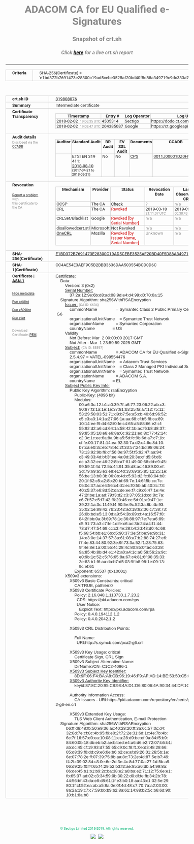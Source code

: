 # ADACOM CA for EU Qualified e-Signatures
### Snapshot of crt.sh
##### Click [here](https://crt.sh/?q=E1BD372B7691473E28300C19AD5CEBE3525AF20BD40F5D88A349719C9DC333A7) for a live crt.sh report

---
<!DOCTYPE HTML PUBLIC "-//W3C//DTD HTML 4.0 Transitional//EN">
<HTML>
<HEAD>
  <META http-equiv="Content-Type" content="text/html; charset=UTF-8">
  <TITLE>crt.sh | e1bd372b7691473e28300c19ad5cebe3525af20bd40f5d88a349719c9dc333a7</TITLE>
  <META name="description" content="Free CT Log Certificate Search Tool from Sectigo (formerly Comodo CA)">
  <META name="keywords" content="crt.sh, CT, Certificate Transparency, Certificate Search, SSL Certificate, Sectigo, Comodo CA">
  <LINK href="//fonts.googleapis.com/css?family=Roboto+Mono|Roboto:400,400i,700,700i" rel="stylesheet">
  <STYLE type="text/css">
    a {
      white-space: nowrap;
    }
    body {
      color: #888888;
      font: 12pt Roboto, sans-serif;
      padding-top: 10px;
      text-align: center
    }
    form {
      margin: 0px
    }
    span {
      border-radius: 10px
    }
    span.heading {
      color: #888888;
      font: 12pt Roboto, sans-serif
    }
    span.title {
      background-color: #00B373;
      color: #FFFFFF;
      font: bold 18pt Roboto, sans-serif;
      padding: 0px 5px
    }
    span.text {
      color: #888888;
      font: 10pt Roboto, sans-serif
    }
    span.whiteongrey {
      background-color: #D9D9D6;
      color: #FFFFFF;
      font: bold 18pt Roboto, sans-serif;
      padding: 0px 5px
    }
    table {
      border-collapse: collapse;
      color: #222222;
      font: 10pt Roboto, sans-serif;
      margin-left: auto;
      margin-right: auto
    }
    table.options {
      border: none;
      margin-left: 10px
    }
    td, th {
      border: 1px solid #CCCCCC;
      padding: 0px 2px;
      text-align: left;
      vertical-align: top
    }
    td.outer, th.outer {
      border: 1px solid #CCCCCC;
      padding: 2px 20px;
      text-align: left
    }
    th.heading {
      color: #888888;
      font: bold italic 12pt Roboto, sans-serif;
      padding: 20px 0px 0px;
      text-align: center
    }
    th.options, td.options {
      border: none;
      vertical-align: middle
    }
    td.text {
      font: 10pt "Roboto Mono", sans-serif;
      padding: 2px 20px
    }
    td.heading {
      border: none;
      color: #888888;
      font: 12pt Roboto, sans-serif;
      padding-top: 20px;
      text-align: center
    }
    table.lint td, th {
      text-align: center
    }
    .button {
      background-color: #00B373;
      border-radius: 10px;
      color: #FFFFFF;
      font: bold 13pt Roboto, sans-serif
    }
    .copyright {
      font: 8pt Roboto, sans-serif;
      color: #00B373
    }
    .input {
      border: 1px solid #888888;
      font-weight: bold;
      text-align: center
    }
    .small {
      font: 8pt Roboto, sans-serif;
      color: #888888
    }
    .error {
      background-color: #FFDFDF;
      color: #CC0000;
      font-weight: bold
    }
    .fatal {
      background-color: #0000AA;
      color: #FFFFFF;
      font-weight: bold
    }
    .notice {
      background-color: #FFFFDF;
      color: #606000
    }
    .warning {
      background-color: #FFEFDF;
      color: #DF6000
    }
  </STYLE>
</HEAD>
<BODY>

<TABLE>
  <TR>
    <TH class="outer">Criteria</TH>
    <TD class="outer">SHA-256(Certificate) = 'e1bd372b7691473e28300c19ad5cebe3525af20bd40f5d88a349719c9dc333a7'</TD>
  </TR>
</TABLE>
<BR>
<TABLE>
  <TR>
    <TH class="outer">crt.sh ID</TH>
    <TD class="outer"><A href="?id=319808076">319808076</A></TD>
  </TR>
  <TR>
    <TH class="outer">Summary</TH>
    <TD class="outer">Intermediate certificate</TD>
  </TR>
  <TR>
    <TH class="outer">Certificate<BR>Transparency</TH>
    <TD class="outer">
<TABLE class="options" style="margin-left:0px">
  <TR>
    <TH>Timestamp</TH>
    <TH>Entry #</TH>
    <TH>Log Operator</TH>
    <TH>Log URL</TH>
  </TR>
  <TR>
    <TD>2018-02-02&nbsp; <FONT class="small">19:06:35 UTC</FONT></TD>
    <TD>4505314</TD>
    <TD>Sectigo</TD>
    <TD>https://dodo.ct.comodo.com</TD>
  </TR>
  <TR>
    <TD>2018-02-02&nbsp; <FONT class="small">19:08:47 UTC</FONT></TD>
    <TD>204385087</TD>
    <TD>Google</TD>
    <TD>https://ct.googleapis.com/rocketeer</TD>
  </TR>
</TABLE>
    </TD>
  </TR>
  <TR>
    <TH class="outer">Audit details<BR>
      <DIV class="small" style="padding-top:3px">Disclosed via the
        <A href="//ccadb-public.secure.force.com/mozilla/PublicAllIntermediateCerts" target="_blank">CCADB</A></DIV>
    </TH>
    <TD class="outer">
<TABLE class="options" style="margin-left:0px">
  <TR>
    <TH>Auditor</TH>
    <TH>Standard Audit</TH>
    <TH>BR Audit</TH>
    <TH>EV SSL Audit</TH>
    <TH>Documents</TH>
    <TH>CCADB</TH>
    <TH>Root Owner / Certificate</TH>
  </TR>
  <TR>
    <TD style="vertical-align:middle"></TD>
    <TD>ETSI EN 319 411:
      <A href="https://bug1503610.bmoattachments.org/attachment.cgi?id=9021555" target="_blank">2018-08-10</A>
      <BR><FONT style="font-size:8pt">(2017-04-21 to 2018-05-21)</FONT></TD>
    <TD>No    <TD>No    <TD>
      <A href="https://pki.adacom.com/repository/en/CPS/files/Certification_Practice_Statement_for_EU_Qualified_certificates_v3.pdf" target="blank">CPS</A>
    </TD>
    <TD><A href="//ccadb.force.com/0011J00001DZ0HvQAL" target="_blank">0011J00001DZ0HvQAL</A></TD>
    <TD><A href="/?id=8983601">DigiCert</A></TD>
  </TR>
</TABLE>
    </TD>
  </TR>
  <TR>
    <TH class="outer">Revocation<BR><BR>
      <DIV class="small" style="padding-top:3px"><A href="?id=319808076&opt=problemreporting">Report a problem</A> with<BR>this certificate to the CA</DIV></TH>
    <TD class="outer">
      <TABLE class="options" style="margin-left:0px">
        <TR>
          <TH>Mechanism</TH>
          <TH>Provider</TH>
          <TH>Status</TH>
          <TH>Revocation Date</TH>
          <TH>Last Observed in CRL</TH>
          <TH>Last Checked <SPAN style="color:#CC0000;vertical-align:middle;font-size:70%;font-weight:normal">(Error)</SPAN></TH>
        </TR>
        <TR>
          <TD>OCSP</TD>
          <TD>The CA</TD>
          <TD><A href="?id=319808076&opt=ocsp">Check</A></TD>
          <TD><SPAN style="color:#888888">?</SPAN></TD>
          <TD><SPAN style="color:#888888">n/a</SPAN></TD>
          <TD><SPAN style="color:#888888">?</SPAN></TD>
        </TR>
        <TR>
          <TD>CRL</TD>
          <TD>The CA</TD>
          <TD><SPAN style="color:#CC0000">Revoked</SPAN></TD><TD>2019-03-18&nbsp; <FONT class="small">21:11:07 UTC</FONT></TD><TD>2019-09-25&nbsp; <FONT class="small">00:38:43 UTC</FONT></TD><TD>2019-12-04&nbsp; <FONT class="small">20:05:09 UTC</FONT></TD>
        </TR>
        <TR>
          <TD>CRLSet/Blacklist</TD>
          <TD>Google</TD>
          <TD><SPAN style="color:#CC0000">Revoked [by Serial Number]</SPAN></TD>
          <TD><SPAN style="color:#888888">n/a</SPAN></TD>
          <TD><SPAN style="color:#888888">n/a</SPAN></TD>
          <TD><SPAN style="color:#888888">n/a</SPAN></TD>
        </TR>
        <TR>
          <TD>disallowedcert.stl</TD>
          <TD>Microsoft</TD>
          <TD>Not Revoked</TD>
          <TD><SPAN style="color:#888888">n/a</SPAN></TD>
          <TD><SPAN style="color:#888888">n/a</SPAN></TD>
          <TD><SPAN style="color:#888888">n/a</SPAN></TD>
        </TR>
        <TR>
          <TD><A href="/mozilla-onecrl" target="_blank">OneCRL</A></TD>
          <TD>Mozilla</TD>
          <TD><SPAN style="color:#CC0000">Revoked [by Issuer Name, Serial Number]</SPAN></TD><TD><SPAN style="color:#888888">Unknown</SPAN></TD>
          <TD><SPAN style="color:#888888">n/a</SPAN></TD>
          <TD><SPAN style="color:#888888">n/a</SPAN></TD>
        </TR>
      </TABLE>
    </TD>
  </TR>
  <TR>
    <TH class="outer">SHA-256(Certificate)</TH>
    <TD class="outer"><A href="//censys.io/certificates/e1bd372b7691473e28300c19ad5cebe3525af20bd40f5d88a349719c9dc333a7">E1BD372B7691473E28300C19AD5CEBE3525AF20BD40F5D88A349719C9DC333A7</A></TD>
  </TR>
  <TR>
    <TH class="outer">SHA-1(Certificate)</TH>
    <TD class="outer">CC4AE54E3AEF9C5B2BBB3636DAA503554BCD0D6C</TD>
  </TR>
  <TR>
    <TH class="outer">Certificate | <A href="?asn1=319808076">ASN.1</A>
      <SPAN class="small"><BR>
      <BR><BR><A href="?id=319808076&opt=nometadata">Hide metadata</A>
      <BR><BR><A href="?id=319808076&opt=cablint">Run cablint</A>
      <BR><BR><A href="?id=319808076&opt=x509lint">Run x509lint</A>
      <BR><BR><A href="?id=319808076&opt=zlint">Run zlint</A>
      <BR><BR><BR>Download Certificate: <A href="?d=319808076">PEM</A>
      </SPAN>
    </TH>
    <TD class="text"><A href="?d=319808076">Certificate:</A><BR>&nbsp;&nbsp;&nbsp;&nbsp;Data:<BR>&nbsp;&nbsp;&nbsp;&nbsp;&nbsp;&nbsp;&nbsp;&nbsp;Version:&nbsp;3&nbsp;(0x2)<BR>&nbsp;&nbsp;&nbsp;&nbsp;&nbsp;&nbsp;&nbsp;&nbsp;<A href="?serial=372a129e6bd8ad089de4d499d0700a15">Serial&nbsp;Number:</A><BR>&nbsp;&nbsp;&nbsp;&nbsp;&nbsp;&nbsp;&nbsp;&nbsp;&nbsp;&nbsp;&nbsp;&nbsp;37:2a:12:9e:6b:d8:ad:08:9d:e4:d4:99:d0:70:0a:15<BR>&nbsp;&nbsp;&nbsp;&nbsp;Signature&nbsp;Algorithm:&nbsp;sha256WithRSAEncryption<BR>&nbsp;&nbsp;&nbsp;&nbsp;&nbsp;&nbsp;&nbsp;&nbsp;<A href="?caid=6604">Issuer:</A> <SPAN class="small">(CA ID: 6604)</SPAN><BR>&nbsp;&nbsp;&nbsp;&nbsp;&nbsp;&nbsp;&nbsp;&nbsp;&nbsp;&nbsp;&nbsp;&nbsp;commonName&nbsp;&nbsp;&nbsp;&nbsp;&nbsp;&nbsp;&nbsp;&nbsp;&nbsp;&nbsp;&nbsp;&nbsp;&nbsp;&nbsp;&nbsp;&nbsp;=&nbsp;Symantec&nbsp;Class&nbsp;2&nbsp;Public&nbsp;Primary&nbsp;Certification&nbsp;Authority&nbsp;-&nbsp;G6<BR>&nbsp;&nbsp;&nbsp;&nbsp;&nbsp;&nbsp;&nbsp;&nbsp;&nbsp;&nbsp;&nbsp;&nbsp;organizationalUnitName&nbsp;&nbsp;&nbsp;&nbsp;=&nbsp;Symantec&nbsp;Trust&nbsp;Network<BR>&nbsp;&nbsp;&nbsp;&nbsp;&nbsp;&nbsp;&nbsp;&nbsp;&nbsp;&nbsp;&nbsp;&nbsp;organizationName&nbsp;&nbsp;&nbsp;&nbsp;&nbsp;&nbsp;&nbsp;&nbsp;&nbsp;&nbsp;=&nbsp;Symantec&nbsp;Corporation<BR>&nbsp;&nbsp;&nbsp;&nbsp;&nbsp;&nbsp;&nbsp;&nbsp;&nbsp;&nbsp;&nbsp;&nbsp;countryName&nbsp;&nbsp;&nbsp;&nbsp;&nbsp;&nbsp;&nbsp;&nbsp;&nbsp;&nbsp;&nbsp;&nbsp;&nbsp;&nbsp;&nbsp;=&nbsp;US<BR>&nbsp;&nbsp;&nbsp;&nbsp;&nbsp;&nbsp;&nbsp;&nbsp;Validity<BR>&nbsp;&nbsp;&nbsp;&nbsp;&nbsp;&nbsp;&nbsp;&nbsp;&nbsp;&nbsp;&nbsp;&nbsp;Not&nbsp;Before:&nbsp;Mar&nbsp;&nbsp;2&nbsp;00:00:00&nbsp;2017&nbsp;GMT<BR>&nbsp;&nbsp;&nbsp;&nbsp;&nbsp;&nbsp;&nbsp;&nbsp;&nbsp;&nbsp;&nbsp;&nbsp;Not&nbsp;After&nbsp;:&nbsp;Mar&nbsp;&nbsp;1&nbsp;23:59:59&nbsp;2025&nbsp;GMT<BR>&nbsp;&nbsp;&nbsp;&nbsp;&nbsp;&nbsp;&nbsp;&nbsp;<A href="?caid=55597">Subject:</A> <SPAN class="small">(CA ID: 55597)</SPAN><BR>&nbsp;&nbsp;&nbsp;&nbsp;&nbsp;&nbsp;&nbsp;&nbsp;&nbsp;&nbsp;&nbsp;&nbsp;commonName&nbsp;&nbsp;&nbsp;&nbsp;&nbsp;&nbsp;&nbsp;&nbsp;&nbsp;&nbsp;&nbsp;&nbsp;&nbsp;&nbsp;&nbsp;&nbsp;=&nbsp;ADACOM&nbsp;CA&nbsp;for&nbsp;EU&nbsp;Qualified&nbsp;e-Signatures<BR>&nbsp;&nbsp;&nbsp;&nbsp;&nbsp;&nbsp;&nbsp;&nbsp;&nbsp;&nbsp;&nbsp;&nbsp;2.5.4.97&nbsp;=&nbsp;VATEL-099554476<BR>&nbsp;&nbsp;&nbsp;&nbsp;&nbsp;&nbsp;&nbsp;&nbsp;&nbsp;&nbsp;&nbsp;&nbsp;organizationalUnitName&nbsp;&nbsp;&nbsp;&nbsp;=&nbsp;Adacom&nbsp;Trust&nbsp;Services<BR>&nbsp;&nbsp;&nbsp;&nbsp;&nbsp;&nbsp;&nbsp;&nbsp;&nbsp;&nbsp;&nbsp;&nbsp;organizationalUnitName&nbsp;&nbsp;&nbsp;&nbsp;=&nbsp;Class&nbsp;2&nbsp;Managed&nbsp;PKI&nbsp;Individual&nbsp;Subscriber&nbsp;CA<BR>&nbsp;&nbsp;&nbsp;&nbsp;&nbsp;&nbsp;&nbsp;&nbsp;&nbsp;&nbsp;&nbsp;&nbsp;organizationalUnitName&nbsp;&nbsp;&nbsp;&nbsp;=&nbsp;Symantec&nbsp;Trust&nbsp;Network<BR>&nbsp;&nbsp;&nbsp;&nbsp;&nbsp;&nbsp;&nbsp;&nbsp;&nbsp;&nbsp;&nbsp;&nbsp;organizationName&nbsp;&nbsp;&nbsp;&nbsp;&nbsp;&nbsp;&nbsp;&nbsp;&nbsp;&nbsp;=&nbsp;ADACOM&nbsp;S.A.<BR>&nbsp;&nbsp;&nbsp;&nbsp;&nbsp;&nbsp;&nbsp;&nbsp;&nbsp;&nbsp;&nbsp;&nbsp;countryName&nbsp;&nbsp;&nbsp;&nbsp;&nbsp;&nbsp;&nbsp;&nbsp;&nbsp;&nbsp;&nbsp;&nbsp;&nbsp;&nbsp;&nbsp;=&nbsp;EL<BR>&nbsp;&nbsp;&nbsp;&nbsp;&nbsp;&nbsp;&nbsp;&nbsp;<A href="?spkisha256=8da16bfd3dff68b4fdb1e9c2befd4d44c6fcaa8b668a85bf49c06e40d565b9b2">Subject&nbsp;Public&nbsp;Key&nbsp;Info:</A><BR>&nbsp;&nbsp;&nbsp;&nbsp;&nbsp;&nbsp;&nbsp;&nbsp;&nbsp;&nbsp;&nbsp;&nbsp;Public&nbsp;Key&nbsp;Algorithm:&nbsp;rsaEncryption<BR>&nbsp;&nbsp;&nbsp;&nbsp;&nbsp;&nbsp;&nbsp;&nbsp;&nbsp;&nbsp;&nbsp;&nbsp;&nbsp;&nbsp;&nbsp;&nbsp;Public-Key:&nbsp;(4096&nbsp;bit)<BR>&nbsp;&nbsp;&nbsp;&nbsp;&nbsp;&nbsp;&nbsp;&nbsp;&nbsp;&nbsp;&nbsp;&nbsp;&nbsp;&nbsp;&nbsp;&nbsp;Modulus:<BR>&nbsp;&nbsp;&nbsp;&nbsp;&nbsp;&nbsp;&nbsp;&nbsp;&nbsp;&nbsp;&nbsp;&nbsp;&nbsp;&nbsp;&nbsp;&nbsp;&nbsp;&nbsp;&nbsp;&nbsp;00:a6:3c:12:b1:a0:39:7f:a6:77:23:06:22:ab:c3:<BR>&nbsp;&nbsp;&nbsp;&nbsp;&nbsp;&nbsp;&nbsp;&nbsp;&nbsp;&nbsp;&nbsp;&nbsp;&nbsp;&nbsp;&nbsp;&nbsp;&nbsp;&nbsp;&nbsp;&nbsp;90:87:f3:1a:1e:1e:37:81:b3:25:fa:a7:12:75:11:<BR>&nbsp;&nbsp;&nbsp;&nbsp;&nbsp;&nbsp;&nbsp;&nbsp;&nbsp;&nbsp;&nbsp;&nbsp;&nbsp;&nbsp;&nbsp;&nbsp;&nbsp;&nbsp;&nbsp;&nbsp;53:29:58:03:51:71:d9:b7:5e:a5:cb:40:6d:96:52:<BR>&nbsp;&nbsp;&nbsp;&nbsp;&nbsp;&nbsp;&nbsp;&nbsp;&nbsp;&nbsp;&nbsp;&nbsp;&nbsp;&nbsp;&nbsp;&nbsp;&nbsp;&nbsp;&nbsp;&nbsp;c5:c3:a3:14:1a:27:06:1a:aa:68:cf:b5:f8:ca:89:<BR>&nbsp;&nbsp;&nbsp;&nbsp;&nbsp;&nbsp;&nbsp;&nbsp;&nbsp;&nbsp;&nbsp;&nbsp;&nbsp;&nbsp;&nbsp;&nbsp;&nbsp;&nbsp;&nbsp;&nbsp;10:14:ee:f9:d4:62:f0:fe:c4:65:a5:88:66:e2:cf:<BR>&nbsp;&nbsp;&nbsp;&nbsp;&nbsp;&nbsp;&nbsp;&nbsp;&nbsp;&nbsp;&nbsp;&nbsp;&nbsp;&nbsp;&nbsp;&nbsp;&nbsp;&nbsp;&nbsp;&nbsp;55:92:d2:a6:cd:64:1a:58:42:1b:ac:f6:b8:d8:37:<BR>&nbsp;&nbsp;&nbsp;&nbsp;&nbsp;&nbsp;&nbsp;&nbsp;&nbsp;&nbsp;&nbsp;&nbsp;&nbsp;&nbsp;&nbsp;&nbsp;&nbsp;&nbsp;&nbsp;&nbsp;99:85:05:10:e8:e6:8a:0c:92:21:ed:8c:77:42:14:<BR>&nbsp;&nbsp;&nbsp;&nbsp;&nbsp;&nbsp;&nbsp;&nbsp;&nbsp;&nbsp;&nbsp;&nbsp;&nbsp;&nbsp;&nbsp;&nbsp;&nbsp;&nbsp;&nbsp;&nbsp;c2:3c:1c:ee:6a:8a:9b:a5:5d:fc:9b:6d:a7:c7:1b:<BR>&nbsp;&nbsp;&nbsp;&nbsp;&nbsp;&nbsp;&nbsp;&nbsp;&nbsp;&nbsp;&nbsp;&nbsp;&nbsp;&nbsp;&nbsp;&nbsp;&nbsp;&nbsp;&nbsp;&nbsp;cf:fe:00:17:81:14:ea:92:30:7a:d2:c4:6c:8d:10:<BR>&nbsp;&nbsp;&nbsp;&nbsp;&nbsp;&nbsp;&nbsp;&nbsp;&nbsp;&nbsp;&nbsp;&nbsp;&nbsp;&nbsp;&nbsp;&nbsp;&nbsp;&nbsp;&nbsp;&nbsp;b7:ca:e0:3c:eb:78:4c:2f:33:57:24:bd:98:06:24:<BR>&nbsp;&nbsp;&nbsp;&nbsp;&nbsp;&nbsp;&nbsp;&nbsp;&nbsp;&nbsp;&nbsp;&nbsp;&nbsp;&nbsp;&nbsp;&nbsp;&nbsp;&nbsp;&nbsp;&nbsp;73:13:92:9b:f6:cf:56:0e:97:5f:f5:92:47:aa:94:<BR>&nbsp;&nbsp;&nbsp;&nbsp;&nbsp;&nbsp;&nbsp;&nbsp;&nbsp;&nbsp;&nbsp;&nbsp;&nbsp;&nbsp;&nbsp;&nbsp;&nbsp;&nbsp;&nbsp;&nbsp;c3:49:33:4d:bf:3f:ee:4a:0d:20:3e:cf:d5:6f:d6:<BR>&nbsp;&nbsp;&nbsp;&nbsp;&nbsp;&nbsp;&nbsp;&nbsp;&nbsp;&nbsp;&nbsp;&nbsp;&nbsp;&nbsp;&nbsp;&nbsp;&nbsp;&nbsp;&nbsp;&nbsp;dc:a3:32:ee:46:22:8b:a7:81:49:00:68:dd:c9:45:<BR>&nbsp;&nbsp;&nbsp;&nbsp;&nbsp;&nbsp;&nbsp;&nbsp;&nbsp;&nbsp;&nbsp;&nbsp;&nbsp;&nbsp;&nbsp;&nbsp;&nbsp;&nbsp;&nbsp;&nbsp;99:59:1f:4d:72:5b:44:91:35:d8:ac:46:89:00:ef:<BR>&nbsp;&nbsp;&nbsp;&nbsp;&nbsp;&nbsp;&nbsp;&nbsp;&nbsp;&nbsp;&nbsp;&nbsp;&nbsp;&nbsp;&nbsp;&nbsp;&nbsp;&nbsp;&nbsp;&nbsp;3d:79:69:a5:e3:e8:e1:4d:33:69:a5:85:12:25:1e:<BR>&nbsp;&nbsp;&nbsp;&nbsp;&nbsp;&nbsp;&nbsp;&nbsp;&nbsp;&nbsp;&nbsp;&nbsp;&nbsp;&nbsp;&nbsp;&nbsp;&nbsp;&nbsp;&nbsp;&nbsp;56:be:13:b0:3b:06:8b:4d:c5:93:d2:fc:88:04:b0:<BR>&nbsp;&nbsp;&nbsp;&nbsp;&nbsp;&nbsp;&nbsp;&nbsp;&nbsp;&nbsp;&nbsp;&nbsp;&nbsp;&nbsp;&nbsp;&nbsp;&nbsp;&nbsp;&nbsp;&nbsp;20:1f:62:c5:a2:8b:20:bf:69:7e:14:6f:5b:cc:7c:<BR>&nbsp;&nbsp;&nbsp;&nbsp;&nbsp;&nbsp;&nbsp;&nbsp;&nbsp;&nbsp;&nbsp;&nbsp;&nbsp;&nbsp;&nbsp;&nbsp;&nbsp;&nbsp;&nbsp;&nbsp;05:0c:37:ac:e4:56:c4:d1:ec:f0:5b:ab:40:3c:73:<BR>&nbsp;&nbsp;&nbsp;&nbsp;&nbsp;&nbsp;&nbsp;&nbsp;&nbsp;&nbsp;&nbsp;&nbsp;&nbsp;&nbsp;&nbsp;&nbsp;&nbsp;&nbsp;&nbsp;&nbsp;40:c5:37:e6:8d:52:da:de:ee:f7:c9:c6:47:1e:4e:<BR>&nbsp;&nbsp;&nbsp;&nbsp;&nbsp;&nbsp;&nbsp;&nbsp;&nbsp;&nbsp;&nbsp;&nbsp;&nbsp;&nbsp;&nbsp;&nbsp;&nbsp;&nbsp;&nbsp;&nbsp;47:2f:be:1a:ad:79:f3:d2:c3:37:05:1d:cd:8c:7a:<BR>&nbsp;&nbsp;&nbsp;&nbsp;&nbsp;&nbsp;&nbsp;&nbsp;&nbsp;&nbsp;&nbsp;&nbsp;&nbsp;&nbsp;&nbsp;&nbsp;&nbsp;&nbsp;&nbsp;&nbsp;c6:7f:57:c5:f7:42:f6:20:46:cc:5d:01:a9:47:1e:<BR>&nbsp;&nbsp;&nbsp;&nbsp;&nbsp;&nbsp;&nbsp;&nbsp;&nbsp;&nbsp;&nbsp;&nbsp;&nbsp;&nbsp;&nbsp;&nbsp;&nbsp;&nbsp;&nbsp;&nbsp;39:22:1a:3c:1f:49:f4:90:5e:9c:52:3a:8b:4b:93:<BR>&nbsp;&nbsp;&nbsp;&nbsp;&nbsp;&nbsp;&nbsp;&nbsp;&nbsp;&nbsp;&nbsp;&nbsp;&nbsp;&nbsp;&nbsp;&nbsp;&nbsp;&nbsp;&nbsp;&nbsp;35:02:1e:89:42:7b:23:42:ad:18:82:36:c7:38:73:<BR>&nbsp;&nbsp;&nbsp;&nbsp;&nbsp;&nbsp;&nbsp;&nbsp;&nbsp;&nbsp;&nbsp;&nbsp;&nbsp;&nbsp;&nbsp;&nbsp;&nbsp;&nbsp;&nbsp;&nbsp;26:0b:bd:e5:13:0d:a9:54:3b:89:cf:4a:16:57:f0:<BR>&nbsp;&nbsp;&nbsp;&nbsp;&nbsp;&nbsp;&nbsp;&nbsp;&nbsp;&nbsp;&nbsp;&nbsp;&nbsp;&nbsp;&nbsp;&nbsp;&nbsp;&nbsp;&nbsp;&nbsp;84:2f:bb:0a:3f:69:78:1c:36:88:97:7e:7e:a6:89:<BR>&nbsp;&nbsp;&nbsp;&nbsp;&nbsp;&nbsp;&nbsp;&nbsp;&nbsp;&nbsp;&nbsp;&nbsp;&nbsp;&nbsp;&nbsp;&nbsp;&nbsp;&nbsp;&nbsp;&nbsp;c5:91:73:a3:c7:fe:1c:fe:c6:ac:3b:24:a4:f1:44:<BR>&nbsp;&nbsp;&nbsp;&nbsp;&nbsp;&nbsp;&nbsp;&nbsp;&nbsp;&nbsp;&nbsp;&nbsp;&nbsp;&nbsp;&nbsp;&nbsp;&nbsp;&nbsp;&nbsp;&nbsp;73:d7:47:54:69:cc:c3:4e:28:b4:2d:43:d0:4c:68:<BR>&nbsp;&nbsp;&nbsp;&nbsp;&nbsp;&nbsp;&nbsp;&nbsp;&nbsp;&nbsp;&nbsp;&nbsp;&nbsp;&nbsp;&nbsp;&nbsp;&nbsp;&nbsp;&nbsp;&nbsp;f5:68:54:bb:e1:6b:d5:90:37:3e:5f:be:9e:9b:31:<BR>&nbsp;&nbsp;&nbsp;&nbsp;&nbsp;&nbsp;&nbsp;&nbsp;&nbsp;&nbsp;&nbsp;&nbsp;&nbsp;&nbsp;&nbsp;&nbsp;&nbsp;&nbsp;&nbsp;&nbsp;14:e3:0e:14:37:57:3a:61:08:a7:b2:88:74:27:e6:<BR>&nbsp;&nbsp;&nbsp;&nbsp;&nbsp;&nbsp;&nbsp;&nbsp;&nbsp;&nbsp;&nbsp;&nbsp;&nbsp;&nbsp;&nbsp;&nbsp;&nbsp;&nbsp;&nbsp;&nbsp;f7:4e:83:44:80:92:3e:9f:73:3a:52:f1:28:75:63:<BR>&nbsp;&nbsp;&nbsp;&nbsp;&nbsp;&nbsp;&nbsp;&nbsp;&nbsp;&nbsp;&nbsp;&nbsp;&nbsp;&nbsp;&nbsp;&nbsp;&nbsp;&nbsp;&nbsp;&nbsp;9f:4e:8e:1a:00:55:4c:28:4c:80:85:0f:ac:cd:28:<BR>&nbsp;&nbsp;&nbsp;&nbsp;&nbsp;&nbsp;&nbsp;&nbsp;&nbsp;&nbsp;&nbsp;&nbsp;&nbsp;&nbsp;&nbsp;&nbsp;&nbsp;&nbsp;&nbsp;&nbsp;9a:85:4b:8b:d4:e1:42:a0:a4:1c:a0:59:56:2a:9c:<BR>&nbsp;&nbsp;&nbsp;&nbsp;&nbsp;&nbsp;&nbsp;&nbsp;&nbsp;&nbsp;&nbsp;&nbsp;&nbsp;&nbsp;&nbsp;&nbsp;&nbsp;&nbsp;&nbsp;&nbsp;e0:9b:1c:52:c5:76:65:8a:67:c4:81:6f:08:35:33:<BR>&nbsp;&nbsp;&nbsp;&nbsp;&nbsp;&nbsp;&nbsp;&nbsp;&nbsp;&nbsp;&nbsp;&nbsp;&nbsp;&nbsp;&nbsp;&nbsp;&nbsp;&nbsp;&nbsp;&nbsp;3e:83:b1:f6:aa:da:b7:d5:03:9f:b8:98:1e:09:13:<BR>&nbsp;&nbsp;&nbsp;&nbsp;&nbsp;&nbsp;&nbsp;&nbsp;&nbsp;&nbsp;&nbsp;&nbsp;&nbsp;&nbsp;&nbsp;&nbsp;&nbsp;&nbsp;&nbsp;&nbsp;9c:ef:61<BR>&nbsp;&nbsp;&nbsp;&nbsp;&nbsp;&nbsp;&nbsp;&nbsp;&nbsp;&nbsp;&nbsp;&nbsp;&nbsp;&nbsp;&nbsp;&nbsp;Exponent:&nbsp;65537&nbsp;(0x10001)<BR>&nbsp;&nbsp;&nbsp;&nbsp;&nbsp;&nbsp;&nbsp;&nbsp;X509v3&nbsp;extensions:<BR>&nbsp;&nbsp;&nbsp;&nbsp;&nbsp;&nbsp;&nbsp;&nbsp;&nbsp;&nbsp;&nbsp;&nbsp;X509v3&nbsp;Basic&nbsp;Constraints:&nbsp;critical<BR>&nbsp;&nbsp;&nbsp;&nbsp;&nbsp;&nbsp;&nbsp;&nbsp;&nbsp;&nbsp;&nbsp;&nbsp;&nbsp;&nbsp;&nbsp;&nbsp;CA:TRUE,&nbsp;pathlen:0<BR>&nbsp;&nbsp;&nbsp;&nbsp;&nbsp;&nbsp;&nbsp;&nbsp;&nbsp;&nbsp;&nbsp;&nbsp;X509v3&nbsp;Certificate&nbsp;Policies:&nbsp;<BR>&nbsp;&nbsp;&nbsp;&nbsp;&nbsp;&nbsp;&nbsp;&nbsp;&nbsp;&nbsp;&nbsp;&nbsp;&nbsp;&nbsp;&nbsp;&nbsp;Policy:&nbsp;2.16.840.1.113733.1.7.23.2<BR>&nbsp;&nbsp;&nbsp;&nbsp;&nbsp;&nbsp;&nbsp;&nbsp;&nbsp;&nbsp;&nbsp;&nbsp;&nbsp;&nbsp;&nbsp;&nbsp;&nbsp;&nbsp;CPS:&nbsp;https://pki.adacom.com/cps<BR>&nbsp;&nbsp;&nbsp;&nbsp;&nbsp;&nbsp;&nbsp;&nbsp;&nbsp;&nbsp;&nbsp;&nbsp;&nbsp;&nbsp;&nbsp;&nbsp;&nbsp;&nbsp;User&nbsp;Notice:<BR>&nbsp;&nbsp;&nbsp;&nbsp;&nbsp;&nbsp;&nbsp;&nbsp;&nbsp;&nbsp;&nbsp;&nbsp;&nbsp;&nbsp;&nbsp;&nbsp;&nbsp;&nbsp;&nbsp;&nbsp;Explicit&nbsp;Text:&nbsp;https://pki.adacom.com/rpa<BR>&nbsp;&nbsp;&nbsp;&nbsp;&nbsp;&nbsp;&nbsp;&nbsp;&nbsp;&nbsp;&nbsp;&nbsp;&nbsp;&nbsp;&nbsp;&nbsp;Policy:&nbsp;0.4.0.194112.1.2<BR>&nbsp;&nbsp;&nbsp;&nbsp;&nbsp;&nbsp;&nbsp;&nbsp;&nbsp;&nbsp;&nbsp;&nbsp;&nbsp;&nbsp;&nbsp;&nbsp;Policy:&nbsp;0.4.0.2042.1.2<BR><BR>&nbsp;&nbsp;&nbsp;&nbsp;&nbsp;&nbsp;&nbsp;&nbsp;&nbsp;&nbsp;&nbsp;&nbsp;X509v3&nbsp;CRL&nbsp;Distribution&nbsp;Points:&nbsp;<BR><BR>&nbsp;&nbsp;&nbsp;&nbsp;&nbsp;&nbsp;&nbsp;&nbsp;&nbsp;&nbsp;&nbsp;&nbsp;&nbsp;&nbsp;&nbsp;&nbsp;Full&nbsp;Name:<BR>&nbsp;&nbsp;&nbsp;&nbsp;&nbsp;&nbsp;&nbsp;&nbsp;&nbsp;&nbsp;&nbsp;&nbsp;&nbsp;&nbsp;&nbsp;&nbsp;&nbsp;&nbsp;URI:http://s.symcb.com/pca2-g6.crl<BR><BR>&nbsp;&nbsp;&nbsp;&nbsp;&nbsp;&nbsp;&nbsp;&nbsp;&nbsp;&nbsp;&nbsp;&nbsp;X509v3&nbsp;Key&nbsp;Usage:&nbsp;critical<BR>&nbsp;&nbsp;&nbsp;&nbsp;&nbsp;&nbsp;&nbsp;&nbsp;&nbsp;&nbsp;&nbsp;&nbsp;&nbsp;&nbsp;&nbsp;&nbsp;Certificate&nbsp;Sign,&nbsp;CRL&nbsp;Sign<BR>&nbsp;&nbsp;&nbsp;&nbsp;&nbsp;&nbsp;&nbsp;&nbsp;&nbsp;&nbsp;&nbsp;&nbsp;X509v3&nbsp;Subject&nbsp;Alternative&nbsp;Name:&nbsp;<BR>&nbsp;&nbsp;&nbsp;&nbsp;&nbsp;&nbsp;&nbsp;&nbsp;&nbsp;&nbsp;&nbsp;&nbsp;&nbsp;&nbsp;&nbsp;&nbsp;DirName:/CN=C1C2-4096-1<BR>&nbsp;&nbsp;&nbsp;&nbsp;&nbsp;&nbsp;&nbsp;&nbsp;&nbsp;&nbsp;&nbsp;&nbsp;<A href="?ski=8d9f06f4baa8cb961946f9afad14be5350c50288">X509v3&nbsp;Subject&nbsp;Key&nbsp;Identifier:</A><BR>&nbsp;&nbsp;&nbsp;&nbsp;&nbsp;&nbsp;&nbsp;&nbsp;&nbsp;&nbsp;&nbsp;&nbsp;&nbsp;&nbsp;&nbsp;&nbsp;8D:9F:06:F4:BA:A8:CB:96:19:46:F9:AF:AD:14:BE:53:50:C5:02:88<BR>&nbsp;&nbsp;&nbsp;&nbsp;&nbsp;&nbsp;&nbsp;&nbsp;&nbsp;&nbsp;&nbsp;&nbsp;<A href="?ski=878c2095c8984ad1d680064a903444df1c4dbfb0">X509v3&nbsp;Authority&nbsp;Key&nbsp;Identifier:</A><BR>&nbsp;&nbsp;&nbsp;&nbsp;&nbsp;&nbsp;&nbsp;&nbsp;&nbsp;&nbsp;&nbsp;&nbsp;&nbsp;&nbsp;&nbsp;&nbsp;keyid:87:8C:20:95:C8:98:4A:D1:D6:80:06:4A:90:34:44:DF:1C:4D:BF:B0<BR><BR>&nbsp;&nbsp;&nbsp;&nbsp;&nbsp;&nbsp;&nbsp;&nbsp;&nbsp;&nbsp;&nbsp;&nbsp;Authority&nbsp;Information&nbsp;Access:&nbsp;<BR>&nbsp;&nbsp;&nbsp;&nbsp;&nbsp;&nbsp;&nbsp;&nbsp;&nbsp;&nbsp;&nbsp;&nbsp;&nbsp;&nbsp;&nbsp;&nbsp;CA&nbsp;Issuers&nbsp;-&nbsp;URI:https://pki.adacom.com/repository/en/certs/production/files/pca-2-g6-en.crt<BR><BR>&nbsp;&nbsp;&nbsp;&nbsp;&nbsp;&nbsp;&nbsp;&nbsp;&nbsp;&nbsp;&nbsp;&nbsp;X509v3&nbsp;Extended&nbsp;Key&nbsp;Usage:&nbsp;<BR>&nbsp;&nbsp;&nbsp;&nbsp;&nbsp;&nbsp;&nbsp;&nbsp;&nbsp;&nbsp;&nbsp;&nbsp;&nbsp;&nbsp;&nbsp;&nbsp;TLS&nbsp;Web&nbsp;Client&nbsp;Authentication,&nbsp;E-mail&nbsp;Protection<BR>&nbsp;&nbsp;&nbsp;&nbsp;Signature&nbsp;Algorithm:&nbsp;sha256WithRSAEncryption<BR>&nbsp;&nbsp;&nbsp;&nbsp;&nbsp;&nbsp;&nbsp;&nbsp;&nbsp;b6:ff:d6:48:fb:50:e9:36:ac:40:28:20:ff:3a:6c:57:0c:d4:<BR>&nbsp;&nbsp;&nbsp;&nbsp;&nbsp;&nbsp;&nbsp;&nbsp;&nbsp;32:8d:7e:cf:8c:4b:95:f9:e0:2f:72:2e:31:6d:1c:4e:7b:4b:<BR>&nbsp;&nbsp;&nbsp;&nbsp;&nbsp;&nbsp;&nbsp;&nbsp;&nbsp;6c:7f:16:57:d0:ea:10:08:11:ea:28:d9:be:ef:0a:84:f5:b9:<BR>&nbsp;&nbsp;&nbsp;&nbsp;&nbsp;&nbsp;&nbsp;&nbsp;&nbsp;84:60:0b:18:db:eb:b2:ae:b4:ed:e4:a6:d6:e2:72:07:b5:b1:<BR>&nbsp;&nbsp;&nbsp;&nbsp;&nbsp;&nbsp;&nbsp;&nbsp;&nbsp;ab:dc:45:cf:19:93:d7:55:65:c9:0c:f8:f1:0e:d3:48:28:66:<BR>&nbsp;&nbsp;&nbsp;&nbsp;&nbsp;&nbsp;&nbsp;&nbsp;&nbsp;05:d8:39:f0:dd:c9:e6:0e:b6:b2:ce:af:d9:26:01:26:5b:1e:<BR>&nbsp;&nbsp;&nbsp;&nbsp;&nbsp;&nbsp;&nbsp;&nbsp;&nbsp;6e:07:78:2e:ff:07:39:75:8b:aa:8c:73:2e:4d:87:5e:b7:49:<BR>&nbsp;&nbsp;&nbsp;&nbsp;&nbsp;&nbsp;&nbsp;&nbsp;&nbsp;f4:2b:39:02:8d:c3:0e:6e:2d:3e:4c:8d:77:0a:27:1d:5b:a9:<BR>&nbsp;&nbsp;&nbsp;&nbsp;&nbsp;&nbsp;&nbsp;&nbsp;&nbsp;06:d9:25:f0:f4:65:f4:29:52:b3:f2:ae:85:a6:db:a4:99:8a:<BR>&nbsp;&nbsp;&nbsp;&nbsp;&nbsp;&nbsp;&nbsp;&nbsp;&nbsp;06:de:45:b1:b1:b9:2c:ba:38:e2:a0:ba:e2:71:12:75:6e:e1:<BR>&nbsp;&nbsp;&nbsp;&nbsp;&nbsp;&nbsp;&nbsp;&nbsp;&nbsp;fb:65:37:ad:02:c3:34:59:0b:30:22:d0:df:fe:fb:34:2b:78:<BR>&nbsp;&nbsp;&nbsp;&nbsp;&nbsp;&nbsp;&nbsp;&nbsp;&nbsp;44:56:bf:43:da:e8:d8:61:1f:e3:b0:18:aa:43:c1:02:5e:29:<BR>&nbsp;&nbsp;&nbsp;&nbsp;&nbsp;&nbsp;&nbsp;&nbsp;&nbsp;80:1f:cf:52:ea:ab:a5:8a:0e:0f:4d:48:c7:70:7a:a2:03:00:<BR>&nbsp;&nbsp;&nbsp;&nbsp;&nbsp;&nbsp;&nbsp;&nbsp;&nbsp;8a:2a:19:c7:c7:59:bb:b9:b2:8a:61:14:88:b2:5c:b6:6d:90:<BR>&nbsp;&nbsp;&nbsp;&nbsp;&nbsp;&nbsp;&nbsp;&nbsp;&nbsp;10:b1:8a:b8<BR>    </TD>
  </TR>
</TABLE>

  <BR><BR><BR>

  <P class="copyright">&copy; Sectigo Limited 2015-2019. All rights reserved.</P>
  <DIV>
    <A href="https://sectigo.com/"><IMG src="/sectigo_s.png"></A>
    &nbsp;<A href="https://github.com/crtsh"><IMG src="/GitHub-Mark-32px.png"></A>
  </DIV>
</BODY>
</HTML>
